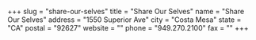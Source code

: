 +++
slug = "share-our-selves"
title = "Share Our Selves"
name = "Share Our Selves"
address = "1550 Superior Ave"
city = "Costa Mesa"
state = "CA"
postal = "92627"
website = ""
phone = "949.270.2100"
fax = ""
+++

